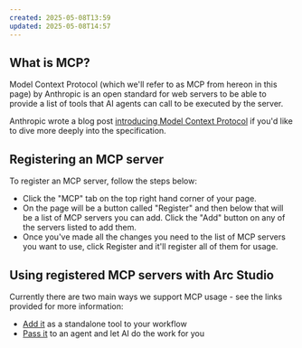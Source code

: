 ```yaml
---
created: 2025-05-08T13:59
updated: 2025-05-08T14:57
---
```

## What is MCP?
Model Context Protocol (which we'll refer to as MCP from hereon in this page) by Anthropic is an open standard for web servers to be able to provide a list of tools that AI agents can call to be executed by the server.

Anthropic wrote a blog post [introducing Model Context Protocol](https://www.anthropic.com/news/model-context-protocol) if you'd like to dive more deeply into the specification.

## Registering an MCP server
To register an MCP server, follow the steps below:
- Click the "MCP" tab on the top right hand corner of your page.
- On the page will be a button called "Register" and then below that will be a list of MCP servers you can add. Click the "Add" button on any of the servers listed to add them.
- Once you've made all the changes you need to the list of MCP servers you want to use, click Register and it'll register all of them for usage.

## Using registered MCP servers with Arc Studio
Currently there are two main ways we support MCP usage - see the links provided for more information:
- [Add it](/02-D%20MCP%20nodes.md) as a standalone tool to your workflow
- [Pass it](/02-B%20AI%20nodes.md) to an agent and let AI do the work for you

